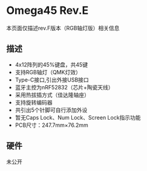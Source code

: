 # Omega45 Rev.E

本页面仅描述rev.F版本（RGB轴灯版）相关信息

## 描述

- 4x12阵列的45%键盘，共45键
- 支持RGB轴灯（QMK灯效）
- Type-C接口,引出外接USB接口
- 蓝牙主控为nRF52832（芯片+陶瓷天线）
- 采用热拔插方式（佳达隆轴座）
- 支持旋转编码器
- 共引出5个针脚可自行添加外设
- 暂无Caps Lock、Num Lock、Screen Lock指示功能
- PCB尺寸：247.7mm×76.2mm

## 硬件

未公开

